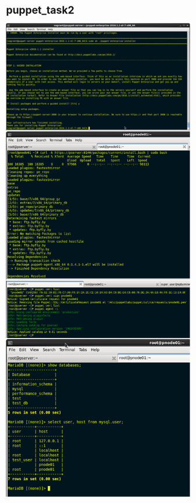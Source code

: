 # puppet_task2


![alt tag](pictures/ipe.png)
![alt tag](pictures/ino.png)
![alt tag](pictures/scrt.png)
![alt tag](pictures/msql.png)